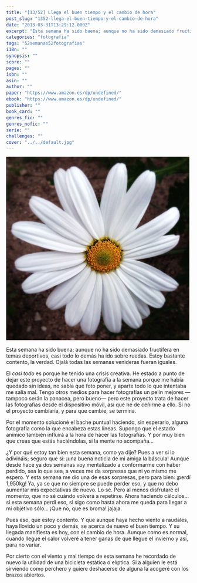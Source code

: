 ```yaml
---
title: "[13/52] Llega el buen tiempo y el cambio de hora"
post_slug: "1352-llega-el-buen-tiempo-y-el-cambio-de-hora"
date: "2013-03-31T13:29:12.000Z"
excerpt: "Esta semana ha sido buena; aunque no ha sido demasiado fructífera en temas deportivos, casi todo lo demás ha ido sobre ruedas. Estoy bastante contento, la verdad. Ojalá todas las semanas venideras fueran iguales."
categories: "fotografia"
tags: "52semanas52fotografias"
i18n: ""
synopsis: ""
score: ""
pages: ""
isbn: ""
asin: ""
author: ""
paper: "https://www.amazon.es/dp/undefined/"
ebook: "https://www.amazon.es/dp/undefined/"
publisher: ""
book_card: ""
genres_fic: ""
genres_nofic: ""
serie: ""
challenges: ""
cover: "../../default.jpg"
---
```


[![[13/52] Llega el buen tiempo y el cambio de hora](images/instaweek-13-2013.jpg)](http://instagram.com/p/XhekDQw-y8/)

Esta semana ha sido buena; aunque no ha sido demasiado fructífera en temas deportivos, casi todo lo demás ha ido sobre ruedas. Estoy bastante contento, la verdad. Ojalá todas las semanas venideras fueran iguales.

El _casi todo_ es porque he tenido una crisis creativa. He estado a punto de dejar este proyecto de hacer una fotografía a la semana porque me había quedado sin ideas, no sabía qué foto poner, y aparte todo lo que intentaba me salía mal. Tengo otros medios para hacer fotografías un pelín mejores —tampoco serán la panacea, pero bueno— pero este proyecto trata de hacer las fotografías desde el dispositivo móvil, así que he de ceñirme a ello. Si no el proyecto cambiaría, y para que cambie, se termina.

Por el momento solucioné el bache puntual haciendo, sin esperarlo, alguna fotografía como la que encabeza estas líneas. Supongo que el estado anímico también influirá a la hora de hacer las fotografías. Y por muy bien que creas que estás haciéndolas, si la mente no acompaña…

¿Y por qué estoy tan bien esta semana, como ya dije? Pues a ver si lo adivináis; seguro que sí: ¡una buena noticia de mi amiga la báscula! Aunque desde hace ya dos semanas voy mentalizado a conformarme con haber perdido, sea lo que sea, a veces me da sorpresas que ni yo mismo me espero. Y esta semana me dio una de esas sorpresas, pero para bien: ¡perdí 1,950kg! Ya, ya se que no siempre se puede perder eso, y que no debo aumentar mis expectativas de nuevo. Lo sé. Pero al menos disfrutaré el momento, que no sé cuándo volverá a repetirse. Ahora haciendo cálculos… si esta semana perdí eso, si sigo como hasta ahora me queda para llegar a mi objetivo sólo… ¡Que no, que es broma! jajaja.

Pues eso, que estoy contento. Y que aunque haya hecho viento a raudales, haya llovido un poco y demás, se acerca de nuevo el buen tiempo. Y su llegada manifiesta es hoy, con el cambio de hora. Aunque como es normal, cuando llegue el calor volveré a tener ganas de que llegue el invierno y así, para no variar.

Por cierto con el viento y mal tiempo de esta semana he recordado de nuevo la utilidad de una bicicleta estática o elíptica. Si a alguien le está sirviendo como perchero y quiere deshacerse de alguna la acogeré con los brazos abiertos.
